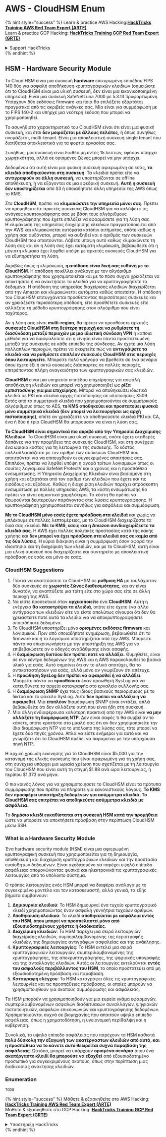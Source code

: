 # AWS - CloudHSM Enum

{% hint style="success" %}
Learn & practice AWS Hacking:<img src="../../../.gitbook/assets/image (1) (1).png" alt="" data-size="line">[**HackTricks Training AWS Red Team Expert (ARTE)**](https://training.hacktricks.xyz/courses/arte)<img src="../../../.gitbook/assets/image (1) (1).png" alt="" data-size="line">\
Learn & practice GCP Hacking: <img src="../../../.gitbook/assets/image (2).png" alt="" data-size="line">[**HackTricks Training GCP Red Team Expert (GRTE)**<img src="../../../.gitbook/assets/image (2).png" alt="" data-size="line">](https://training.hacktricks.xyz/courses/grte)

<details>

<summary>Support HackTricks</summary>

* Check the [**subscription plans**](https://github.com/sponsors/carlospolop)!
* **Join the** 💬 [**Discord group**](https://discord.gg/hRep4RUj7f) or the [**telegram group**](https://t.me/peass) or **follow** us on **Twitter** 🐦 [**@hacktricks\_live**](https://twitter.com/hacktricks\_live)**.**
* **Share hacking tricks by submitting PRs to the** [**HackTricks**](https://github.com/carlospolop/hacktricks) and [**HackTricks Cloud**](https://github.com/carlospolop/hacktricks-cloud) github repos.

</details>
{% endhint %}

## HSM - Hardware Security Module

Το Cloud HSM είναι μια συσκευή **hardware** επικυρωμένη επιπέδου FIPS 140 δύο για ασφαλή αποθήκευση κρυπτογραφικών κλειδιών (σημειώστε ότι το CloudHSM είναι μια υλική συσκευή, δεν είναι μια εικονικοποιημένη υπηρεσία). Είναι μια συσκευή SafeNetLuna 7000 με 5.3.13 προφορτωμένη. Υπάρχουν δύο εκδόσεις firmware και ποια θα επιλέξετε εξαρτάται πραγματικά από τις ακριβείς ανάγκες σας. Μία είναι για συμμόρφωση με το FIPS 140-2 και υπήρχε μια νεότερη έκδοση που μπορεί να χρησιμοποιηθεί.

Το ασυνήθιστο χαρακτηριστικό του CloudHSM είναι ότι είναι μια φυσική συσκευή, και έτσι **δεν μοιράζεται με άλλους πελάτες**, ή όπως συνήθως ονομάζεται, multi-tenant. Είναι μια αποκλειστική συσκευή single tenant που διατίθεται αποκλειστικά για τα φορτία εργασίας σας.

Συνήθως, μια συσκευή είναι διαθέσιμη εντός 15 λεπτών, εφόσον υπάρχει χωρητικότητα, αλλά σε ορισμένες ζώνες μπορεί να μην υπάρχει.

Δεδομένου ότι αυτή είναι μια φυσική συσκευή αφιερωμένη σε εσάς, **τα κλειδιά αποθηκεύονται στη συσκευή**. Τα κλειδιά πρέπει είτε να **αντιγραφούν σε άλλη συσκευή**, να υποστηρίζονται σε offline αποθήκευση, ή να εξάγονται σε μια εφεδρική συσκευή. **Αυτή η συσκευή δεν υποστηρίζεται** από S3 ή οποιαδήποτε άλλη υπηρεσία της AWS όπως το KMS.

Στο **CloudHSM**, πρέπει να **κλιμακώσετε την υπηρεσία μόνοι σας**. Πρέπει να προμηθευτείτε αρκετές συσκευές CloudHSM για να καλύψετε τις ανάγκες κρυπτογράφησης σας με βάση τους αλγόριθμους κρυπτογράφησης που έχετε επιλέξει να εφαρμόσετε για τη λύση σας.\
Η κλιμάκωση της υπηρεσίας διαχείρισης κλειδιών πραγματοποιείται από την AWS και κλιμακώνεται αυτόματα κατόπιν αιτήματος, οπότε καθώς η χρήση σας αυξάνεται, μπορεί να αυξηθεί και ο αριθμός των συσκευών CloudHSM που απαιτούνται. Λάβετε υπόψη αυτό καθώς κλιμακώνετε τη λύση σας και αν η λύση σας έχει αυτόματη κλιμάκωση, βεβαιωθείτε ότι η μέγιστη κλίμακα έχει ληφθεί υπόψη με αρκετές συσκευές CloudHSM για να εξυπηρετήσει τη λύση.

Ακριβώς όπως η κλιμάκωση, **η απόδοση είναι δική σας ευθύνη με το CloudHSM**. Η απόδοση ποικίλλει ανάλογα με τον αλγόριθμο κρυπτογράφησης που χρησιμοποιείται και με το πόσο συχνά χρειάζεται να αποκτήσετε ή να ανακτήσετε τα κλειδιά για να κρυπτογραφήσετε τα δεδομένα. Η απόδοση της υπηρεσίας διαχείρισης κλειδιών διαχειρίζεται από την Amazon και κλιμακώνεται αυτόματα καθώς απαιτείται. Η απόδοση του CloudHSM επιτυγχάνεται προσθέτοντας περισσότερες συσκευές και αν χρειάζεστε περισσότερη απόδοση, είτε προσθέτετε συσκευές είτε αλλάζετε τη μέθοδο κρυπτογράφησης στον αλγόριθμο που είναι ταχύτερος.

Αν η λύση σας είναι **multi-region**, θα πρέπει να προσθέσετε αρκετές **συσκευές CloudHSM στη δεύτερη περιοχή και να ρυθμίσετε τη διασύνδεση μεταξύ περιοχών με μια ιδιωτική σύνδεση VPN** ή κάποια μέθοδο για να διασφαλίσετε ότι η κίνηση είναι πάντα προστατευμένη μεταξύ της συσκευής σε κάθε επίπεδο της σύνδεσης. Αν έχετε μια λύση πολλαπλών περιοχών, πρέπει να σκεφτείτε πώς να **αντιγράψετε τα κλειδιά και να ρυθμίσετε επιπλέον συσκευές CloudHSM στις περιοχές όπου λειτουργείτε**. Μπορείτε πολύ γρήγορα να βρεθείτε σε ένα σενάριο όπου έχετε έξι ή οκτώ συσκευές διάσπαρτες σε πολλές περιοχές, επιτρέποντας πλήρη αναγκαιότητα των κρυπτογραφικών σας κλειδιών.

**CloudHSM** είναι μια υπηρεσία επιπέδου επιχείρησης για ασφαλή αποθήκευση κλειδιών και μπορεί να χρησιμοποιηθεί ως **ρίζα εμπιστοσύνης για μια επιχείρηση**. Μπορεί να αποθηκεύσει ιδιωτικά κλειδιά σε PKI και κλειδιά αρχής πιστοποίησης σε υλοποιήσεις X509. Εκτός από τα συμμετρικά κλειδιά που χρησιμοποιούνται σε συμμετρικούς αλγόριθμους όπως το AES, **το KMS αποθηκεύει και προστατεύει φυσικά μόνο συμμετρικά κλειδιά (δεν μπορεί να λειτουργήσει ως αρχή πιστοποίησης)**, οπότε αν χρειάζεστε να αποθηκεύσετε κλειδιά PKI και CA, ένα ή δύο ή τρία CloudHSM θα μπορούσαν να είναι η λύση σας.

**Το CloudHSM είναι σημαντικά πιο ακριβό από την Υπηρεσία Διαχείρισης Κλειδιών**. Το CloudHSM είναι μια υλική συσκευή, οπότε έχετε σταθερές δαπάνες για την προμήθεια της συσκευής CloudHSM, και στη συνέχεια ένα ωριαίο κόστος για τη λειτουργία της συσκευής. Το κόστος πολλαπλασιάζεται με τον αριθμό των συσκευών CloudHSM που απαιτούνται για να επιτευχθούν οι συγκεκριμένες απαιτήσεις σας.\
Επιπλέον, πρέπει να ληφθεί υπόψη η αγορά τρίτων λογισμικών όπως οι σουίτες λογισμικού SafeNet ProtectV και ο χρόνος και η προσπάθεια ενσωμάτωσης. Η Υπηρεσία Διαχείρισης Κλειδιών είναι βασισμένη στη χρήση και εξαρτάται από τον αριθμό των κλειδιών που έχετε και τις εισόδους και εξόδους. Καθώς η διαχείριση κλειδιών παρέχει απρόσκοπτη ενσωμάτωση με πολλές υπηρεσίες AWS, τα κόστη ενσωμάτωσης θα πρέπει να είναι σημαντικά χαμηλότερα. Τα κόστη θα πρέπει να θεωρούνται δευτερεύων παράγοντας στις λύσεις κρυπτογράφησης. Η κρυπτογράφηση χρησιμοποιείται συνήθως για ασφάλεια και συμμόρφωση.

**Με το CloudHSM μόνο εσείς έχετε πρόσβαση στα κλειδιά** και χωρίς να μπλέκουμε σε πολλές λεπτομέρειες, με το CloudHSM διαχειρίζεστε τα δικά σας κλειδιά. **Με το KMS, εσείς και η Amazon συνδιαχειρίζεστε τα κλειδιά σας**. Η AWS έχει πολλές πολιτικές προστασίας κατά της κακής χρήσης και **δεν μπορεί να έχει πρόσβαση στα κλειδιά σας σε καμία από τις δύο λύσεις**. Η κύρια διάκριση είναι η συμμόρφωση όσον αφορά την ιδιοκτησία και τη διαχείριση των κλειδιών, και με το CloudHSM, αυτή είναι μια υλική συσκευή που διαχειρίζεστε και συντηρείτε με αποκλειστική πρόσβαση σε εσάς και μόνο σε εσάς.

### CloudHSM Suggestions

1. Πάντα να αναπτύσσετε το CloudHSM σε **ρύθμιση HA** με τουλάχιστον δύο συσκευές σε **χωριστές ζώνες διαθεσιμότητας**, και αν είναι δυνατόν, να αναπτύξετε μια τρίτη είτε στο χώρο σας είτε σε άλλη περιοχή της AWS.
2. Να είστε προσεκτικοί όταν **αρχικοποιείτε** ένα **CloudHSM**. Αυτή η ενέργεια **θα καταστρέψει τα κλειδιά**, οπότε είτε έχετε ένα άλλο αντίγραφο των κλειδιών είτε να είστε απολύτως σίγουροι ότι δεν θα χρειαστείτε ποτέ αυτά τα κλειδιά για να αποκρυπτογραφήσετε οποιαδήποτε δεδομένα.
3. Το CloudHSM υποστηρίζει μόνο **ορισμένες εκδόσεις firmware** και λογισμικού. Πριν από οποιαδήποτε ενημέρωση, βεβαιωθείτε ότι το firmware και ή το λογισμικό υποστηρίζεται από την AWS. Μπορείτε πάντα να επικοινωνήσετε με την υποστήριξη της AWS για να επιβεβαιώσετε αν ο οδηγός αναβάθμισης είναι ασαφής.
4. Η **διαμόρφωση δικτύου δεν πρέπει ποτέ να αλλάξει.** Θυμηθείτε, είναι σε ένα κέντρο δεδομένων της AWS και η AWS παρακολουθεί το βασικό υλικό για εσάς. Αυτό σημαίνει ότι αν το υλικό αποτύχει, θα το αντικαταστήσουν για εσάς, αλλά μόνο αν γνωρίζουν ότι απέτυχε.
5. Η **προώθηση SysLog δεν πρέπει να αφαιρεθεί ή να αλλάξει**. Μπορείτε πάντα να **προσθέσετε** έναν προωθητή SysLog για να κατευθύνετε τα αρχεία καταγραφής στο εργαλείο συλλογής σας.
6. Η **διαμόρφωση SNMP** έχει τους ίδιους βασικούς περιορισμούς με το δίκτυο και το φάκελο SysLog. Αυτό **δεν πρέπει να αλλάξει ή να αφαιρεθεί**. Μια **επιπλέον** διαμόρφωση SNMP είναι εντάξει, απλά βεβαιωθείτε ότι δεν αλλάζετε αυτή που είναι ήδη στη συσκευή.
7. Μια άλλη ενδιαφέρουσα καλύτερη πρακτική από την AWS είναι **να μην αλλάξετε τη διαμόρφωση NTP**. Δεν είναι σαφές τι θα συμβεί αν το κάνετε, οπότε κρατήστε στο μυαλό σας ότι αν δεν χρησιμοποιείτε την ίδια διαμόρφωση NTP για το υπόλοιπο της λύσης σας, τότε μπορεί να έχετε δύο πηγές χρόνου. Απλά να είστε ενήμεροι για αυτό και να γνωρίζετε ότι το CloudHSM πρέπει να παραμείνει με την υπάρχουσα πηγή NTP.

Η αρχική χρέωση εκκίνησης για το CloudHSM είναι $5,000 για την κατανομή της υλικής συσκευής που είναι αφιερωμένη για τη χρήση σας, στη συνέχεια υπάρχει μια ωριαία χρέωση που σχετίζεται με τη λειτουργία του CloudHSM που είναι αυτή τη στιγμή $1.88 ανά ώρα λειτουργίας, ή περίπου $1,373 ανά μήνα.

Ο πιο κοινός λόγος για να χρησιμοποιήσετε το CloudHSM είναι τα πρότυπα συμμόρφωσης που πρέπει να πληροίτε για κανονιστικούς λόγους. **Το KMS δεν προσφέρει υποστήριξη δεδομένων για ασύμμετρα κλειδιά. Το CloudHSM σας επιτρέπει να αποθηκεύετε ασύμμετρα κλειδιά με ασφάλεια**.

Το **δημόσιο κλειδί εγκαθίσταται στη συσκευή HSM κατά την προμήθεια** ώστε να μπορείτε να αποκτήσετε πρόσβαση στην περίπτωση CloudHSM μέσω SSH.

### What is a Hardware Security Module

Ένα hardware security module (HSM) είναι μια αφιερωμένη κρυπτογραφική συσκευή που χρησιμοποιείται για τη δημιουργία, αποθήκευση και διαχείριση κρυπτογραφικών κλειδιών και την προστασία ευαίσθητων δεδομένων. Είναι σχεδιασμένο να παρέχει υψηλό επίπεδο ασφάλειας απομονώνοντας φυσικά και ηλεκτρονικά τις κρυπτογραφικές λειτουργίες από το υπόλοιπο σύστημα.

Ο τρόπος λειτουργίας ενός HSM μπορεί να διαφέρει ανάλογα με το συγκεκριμένο μοντέλο και τον κατασκευαστή, αλλά γενικά, τα εξής βήματα συμβαίνουν:

1. **Δημιουργία κλειδιού**: Το HSM δημιουργεί ένα τυχαίο κρυπτογραφικό κλειδί χρησιμοποιώντας έναν ασφαλή γεννήτρια τυχαίων αριθμών.
2. **Αποθήκευση κλειδιού**: Το κλειδί **αποθηκεύεται με ασφάλεια εντός του HSM, όπου μπορεί να προσπελαστεί μόνο από εξουσιοδοτημένους χρήστες ή διαδικασίες**.
3. **Διαχείριση κλειδιών**: Το HSM παρέχει μια σειρά λειτουργιών διαχείρισης κλειδιών, συμπεριλαμβανομένης της περιστροφής κλειδιών, της δημιουργίας αντιγράφων ασφαλείας και της ανάκλησης.
4. **Κρυπτογραφικές λειτουργίες**: Το HSM εκτελεί μια σειρά κρυπτογραφικών λειτουργιών, συμπεριλαμβανομένης της κρυπτογράφησης, της αποκρυπτογράφησης, της ψηφιακής υπογραφής και της ανταλλαγής κλειδιών. Αυτές οι λειτουργίες εκτελούνται **εντός του ασφαλούς περιβάλλοντος του HSM**, το οποίο προστατεύει από μη εξουσιοδοτημένη πρόσβαση και παραβίαση.
5. **Καταγραφή ελέγχου**: Το HSM καταγράφει όλες τις κρυπτογραφικές λειτουργίες και τις προσπάθειες πρόσβασης, οι οποίες μπορούν να χρησιμοποιηθούν για σκοπούς συμμόρφωσης και ασφάλειας.

Τα HSM μπορούν να χρησιμοποιηθούν για μια ευρεία γκάμα εφαρμογών, συμπεριλαμβανομένων ασφαλών διαδικτυακών συναλλαγών, ψηφιακών πιστοποιητικών, ασφαλών επικοινωνιών και κρυπτογράφησης δεδομένων. Χρησιμοποιούνται συχνά σε βιομηχανίες που απαιτούν υψηλό επίπεδο ασφάλειας, όπως η χρηματοδότηση, η υγειονομική περίθαλψη και η κυβέρνηση.

Συνολικά, το υψηλό επίπεδο ασφάλειας που παρέχουν τα HSM καθιστά **πολύ δύσκολη την εξαγωγή των ακατέργαστων κλειδιών από αυτά, και η προσπάθεια να το κάνετε αυτό θεωρείται συχνά παραβίαση της ασφάλειας**. Ωστόσο, μπορεί να υπάρχουν **ορισμένα σενάρια** όπου ένα **ακατέργαστο κλειδί θα μπορούσε να εξαχθεί** από εξουσιοδοτημένο προσωπικό για συγκεκριμένους σκοπούς, όπως στην περίπτωση μιας διαδικασίας ανάκτησης κλειδιών.

### Enumeration
```
TODO
```
{% hint style="success" %}
Μάθετε & εξασκηθείτε στο AWS Hacking:<img src="../../../.gitbook/assets/image (1) (1).png" alt="" data-size="line">[**HackTricks Training AWS Red Team Expert (ARTE)**](https://training.hacktricks.xyz/courses/arte)<img src="../../../.gitbook/assets/image (1) (1).png" alt="" data-size="line">\
Μάθετε & εξασκηθείτε στο GCP Hacking: <img src="../../../.gitbook/assets/image (2).png" alt="" data-size="line">[**HackTricks Training GCP Red Team Expert (GRTE)**<img src="../../../.gitbook/assets/image (2).png" alt="" data-size="line">](https://training.hacktricks.xyz/courses/grte)

<details>

<summary>Υποστήριξη HackTricks</summary>

* Ελέγξτε τα [**σχέδια συνδρομής**](https://github.com/sponsors/carlospolop)!
* **Εγγραφείτε στην** 💬 [**ομάδα Discord**](https://discord.gg/hRep4RUj7f) ή στην [**ομάδα telegram**](https://t.me/peass) ή **ακολουθήστε** μας στο **Twitter** 🐦 [**@hacktricks\_live**](https://twitter.com/hacktricks\_live)**.**
* **Μοιραστείτε κόλπα hacking υποβάλλοντας PRs στα** [**HackTricks**](https://github.com/carlospolop/hacktricks) και [**HackTricks Cloud**](https://github.com/carlospolop/hacktricks-cloud) github repos.

</details>
{% endhint %}
